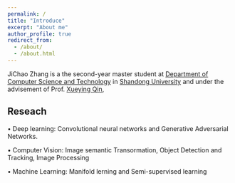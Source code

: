 ```yaml
---
permalink: /
title: "Introduce"
excerpt: "About me"
author_profile: true
redirect_from: 
  - /about/
  - /about.html
---
```

JiChao Zhang is a the second-year master student at [Department of Computer Science and Technology](http://www.cs.sdu.edu.cn/default.do) in [Shandong University](http://www.sdu.edu.cn)  and under the advisement of Prof. [Xueying Qin](http://www.cs.sdu.edu.cn/zh/~qxy), 

Reseach
------
• Deep learning: Convolutional neural networks and Generative Adversarial Networks. 

• Computer Vision: Image semantic Transormation, Object Detection and Tracking, Image Processing

• Machine Learning: Manifold lerning and Semi-supervised learning 





